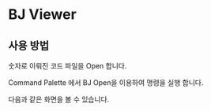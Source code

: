 # BJ Viewer

## 사용 방법

숫자로 이뤄진 코드 파일을 Open 합니다.

Command Palette 에서 BJ Open을 이용하여 명령을 실행 합니다.

다음과 같은 화면을 볼 수 있습니다.

